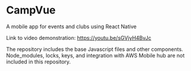 # CampVue
A mobile app for events and clubs using React Native

Link to video demonstration: https://youtu.be/sGVjyH4BvJc


The repository includes the base Javascript files and other components. Node_modules, locks, keys, and integration with AWS Mobile hub are not included in this repository.
